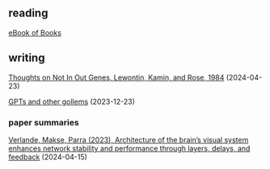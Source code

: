 ## reading

[eBook of Books](https://jd2504.github.io/lego/read.html)


## writing

[Thoughts on Not In Out Genes, Lewontin, Kamin, and Rose, 1984](https://jd2504.github.io/lego/aa094.txt) (2024-04-23)

[GPTs and other gollems](https://jd2504.github.io/exaro/harris_gollems.txt) (2023-12-23)


### paper summaries

[Verlande, Makse, Parra (2023), Architecture of the brain’s visual system enhances network stability and performance through layers, delays, and feedback](https://jd2504.github.io/exaro/202311-verlarde_makse_parra-architecture_of_the_brains_visual_system.txt) (2024-04-15)